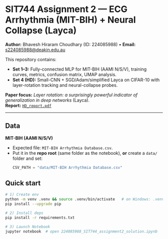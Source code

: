 # SIT744 Assignment 2 — ECG Arrhythmia (MIT-BIH) + Neural Collapse (Layca)
**Author:** Bhavesh Hiraram Choudhary (ID: 224085988) • **Email:** s224085988@deakin.edu.au

This repository contains:
- **Set 1–3:** Fully-connected MLP for MIT-BIH (AAMI N/S/V), training curves, metrics, confusion matrix, UMAP analysis.
- **Set 4 (HD):** Small-CNN + SGD/Adam/simplified Layca on CIFAR-10 with layer-rotation tracking and neural-collapse probes.

**Paper focus:** *Layer rotation: a surprisingly powerful indicator of generalization in deep networks* (Layca).  
**Report:** [`HD_report.pdf`](HD%20report.pdf)

---
## Data

**MIT-BIH (AAMI N/S/V)**
- Expected file: `MIT-BIH Arrhythmia Database.csv`.
- Put it in the **repo root** (same folder as the notebook), **or** create a `data/` folder and set:
  ```python
  CSV_PATH = "data/MIT-BIH Arrhythmia Database.csv"

## Quick start

```bash
# 1) Create env
python -m venv .venv && source .venv/bin/activate   # on Windows: .venv\Scripts\activate
pip install --upgrade pip

# 2) Install deps
pip install -r requirements.txt

# 3) Launch Notebook
jupyter notebook  # open 224085988_SIT744_assignment2_solution.ipynb
